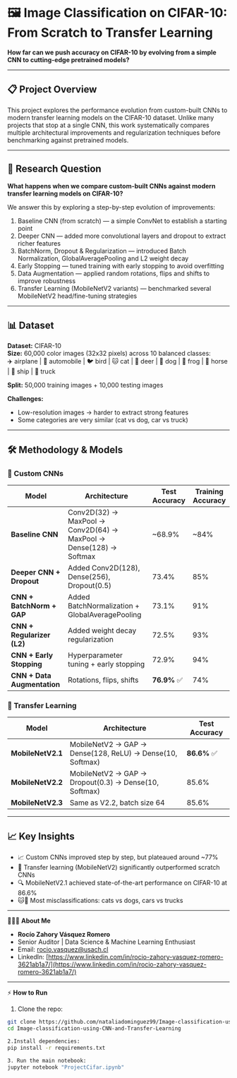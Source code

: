 # 🖼️ Image Classification on CIFAR-10: From Scratch to Transfer Learning

**How far can we push accuracy on CIFAR-10 by evolving from a simple CNN to cutting-edge pretrained models?**

---

## 📋 Project Overview

This project explores the performance evolution from custom-built CNNs to modern transfer learning models on the CIFAR-10 dataset. Unlike many projects that stop at a single CNN, this work systematically compares multiple architectural improvements and regularization techniques before benchmarking against pretrained models.

---

## 🎯 Research Question

**What happens when we compare custom-built CNNs against modern transfer learning models on CIFAR-10?**

We answer this by exploring a step-by-step evolution of improvements:

1. Baseline CNN (from scratch) — a simple ConvNet to establish a starting point
2. Deeper CNN — added more convolutional layers and dropout to extract richer features
3. BatchNorm, Dropout & Regularization — introduced Batch Normalization, GlobalAveragePooling and L2 weight decay
4. Early Stopping — tuned training with early stopping to avoid overfitting
5. Data Augmentation — applied random rotations, flips and shifts to improve robustness
6. Transfer Learning (MobileNetV2 variants) — benchmarked several MobileNetV2 head/fine-tuning strategies

---

## 📊 Dataset

**Dataset:** CIFAR-10  
**Size:** 60,000 color images (32x32 pixels) across 10 balanced classes:  
✈️ airplane | 🚗 automobile | 🐦 bird | 🐱 cat | 🦌 deer | 🐶 dog | 🐸 frog | 🐴 horse | 🚢 ship | 🚚 truck  

**Split:** 50,000 training images + 10,000 testing images  

**Challenges:**
- Low-resolution images → harder to extract strong features
- Some categories are very similar (cat vs dog, car vs truck)

---

## 🛠️ Methodology & Models

### 🔹 Custom CNNs

| Model | Architecture | Test Accuracy | Training Accuracy |
|-------|-------------|---------------|-------------------|
| **Baseline CNN** | Conv2D(32) → MaxPool → Conv2D(64) → MaxPool → Dense(128) → Softmax | ~68.9% | ~84% |
| **Deeper CNN + Dropout** | Added Conv2D(128), Dense(256), Dropout(0.5) | 73.4% | 85% |
| **CNN + BatchNorm + GAP** | Added BatchNormalization + GlobalAveragePooling | 73.1% | 91% |
| **CNN + Regularizer (L2)** | Added weight decay regularization | 72.5% | 93% |
| **CNN + Early Stopping** | Hyperparameter tuning + early stopping | 72.9% | 94% |
| **CNN + Data Augmentation** | Rotations, flips, shifts | **76.9%** ✅ | 74% |

### 🔹 Transfer Learning

| Model | Architecture | Test Accuracy |
|-------|-------------|---------------|
| **MobileNetV2.1** | MobileNetV2 → GAP → Dense(128, ReLU) → Dense(10, Softmax) | **86.6%** ✅ |
| **MobileNetV2.2** | MobileNetV2 → GAP → Dropout(0.3) → Dense(10, Softmax) | 85.6% |
| **MobileNetV2.3** | Same as V2.2, batch size 64 | 85.6% |

---

## 📈 Key Insights

- 📈 Custom CNNs improved step by step, but plateaued around ~77%
- 🧠 Transfer learning (MobileNetV2) significantly outperformed scratch CNNs
- 🔍 MobileNetV2.1 achieved state-of-the-art performance on CIFAR-10 at 86.6%
- 🐱🐶 Most misclassifications: cats vs dogs, cars vs trucks

---

🙋🏽‍♀️ **About Me**

- **Rocío Zahory Vásquez Romero**  
- Senior Auditor | Data Science & Machine Learning Enthusiast  
- Email: rocio.vasquez@usach.cl  
- LinkedIn: [https://www.linkedin.com/in/rocio-zahory-vasquez-romero-3621ab1a7/](https://www.linkedin.com/in/rocio-zahory-vasquez-romero-3621ab1a7/)

---
⚡ **How to Run**

1. Clone the repo:  
```bash
git clone https://github.com/nataliadominguez99/Image-classification-using-CNN-and-Transfer-Learning.git
cd Image-classification-using-CNN-and-Transfer-Learning

2.Install dependencies:
pip install -r requirements.txt

3. Run the main notebook: 
jupyter notebook "ProjectCifar.ipynb"


